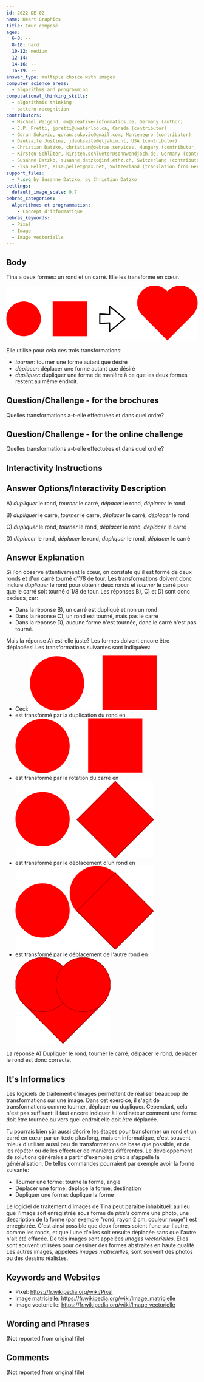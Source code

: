 ```yaml
---
id: 2022-DE-02
name: Heart Graphics
title: Cœur composé
ages:
  6-8: --
  8-10: hard
  10-12: medium
  12-14: --
  14-16: --
  16-19: --
answer_type: multiple choice with images
computer_science_areas:
  - algorithms and programming
computational_thinking_skills:
  - algorithmic thinking
  - pattern recognition
contributors:
  - Michael Weigend, mw@creative-informatics.de, Germany (author)
  - J.P. Pretti, jpretti@uwaterloo.ca, Canada (contributor)
  - Goran Sukovic, goran.sukovic@gmail.com, Montenegro (contributor)
  - Dauksaite Justina, jdauksaite@eljakim.nl, USA (contributor)
  - Christian Datzko, christian@bebras.services, Hungary (contributor, translation from English into German, graphics)
  - Kirsten Schlüter, kirsten.schlueter@sonnwendjoch.de, Germany (contributor)
  - Susanne Datzko, susanne.datzko@inf.ethz.ch, Switzerland (contributor, graphics)
  - Elsa Pellet, elsa.pellet@gmx.net, Switzerland (translation from German into French)
support_files:
  - *.svg by Susanne Datzko, by Christian Datzko
settings:
  default_image_scale: 0.7
bebras_categories:
  Algorithmes et programmation:
    - Concept d'informatique
bebras_keywords:
  - Pixel
  - Image
  - Image vectorielle
---
```



[exp1]: graphics/2022-DE-02-explanation1.svg "Explication étape 1"
[exp2]: graphics/2022-DE-02-explanation2.svg "Explication étape 2"
[exp3]: graphics/2022-DE-02-explanation3.svg "Explication étape 3"
[exp_heartpuzzle]: graphics/2022-DE-02-explanation_heartpuzzle.svg "Explication étape 4"
[taskbody]: graphics/2022-DE-02-taskbody.svg "Deux formes forment un cœur"
[taskbody_shapes]: graphics/2022-DE-02-taskbody_shapes.svg "Rond et carré"


## Body

Tina a deux formes: un rond et un carré. Elle les transforme en cœur.

![taskbody]

Elle utilise pour cela ces trois transformations: 
  - _tourner_: tourner une forme autant que désiré
  - _déplacer_: déplacer une forme autant que désiré
  - _dupliquer_: dupliquer une forme de manière à ce que les deux formes restent au même endroit.



## Question/Challenge - for the brochures

Quelles transformations a-t-elle effectuées et dans quel ordre?


## Question/Challenge - for the online challenge

Quelles transformations a-t-elle effectuées et dans quel ordre?

## Interactivity Instructions

<!-- empty -->

## Answer Options/Interactivity Description

A) _dupliquer_ le rond, _tourner_ le carré, _dépacer_ le rond, _déplacer_ le rond

B) _dupliquer_ le carré, _tourner_ le carré, _déplacer_ le carré, _déplacer_ le rond

C) _dupliquer_ le rond, _tourner_ le rond, _déplacer_ le rond, _déplacer_ le carré

D) _déplacer_ le rond, _déplacer_ le rond, _dupliquer_ le rond, _déplacer_ le carré


## Answer Explanation

Si l'on observe attentivement le cœur, on constate qu'il est formé de deux ronds et d'un carré tourné d'1/8 de tour. Les transformations doivent donc inclure _dupliquer_ le rond pour obtenir deux ronds et _tourner_ le carré pour que le carré soit tourné d'1/8 de tour. Les réponses B), C) et D) sont donc exclues, car:
  - Dans la réponse B), un carré est dupliqué et non un rond
  - Dans la réponse C), un rond est tourné, mais pas le carré
  - Dans la réponse D), aucune forme n'est tournée, donc le carré n'est pas tourné.

Mais la réponse A) est-elle juste? Les formes doivent encore être déplacées! Les transformations suivantes sont indiquées:

  - Ceci: ![taskbody_shapes]
  - est transformé par la duplication du rond en ![exp1]
  - est transformé par la rotation du carré en ![exp2]
  - est transformé par le déplacement d'un rond en ![exp3]
  - est transformé par le déplacement de l'autre rond en ![exp_heartpuzzle]

La réponse A) Dupliquer le rond, tourner le carré, délpacer le rond, déplacer le rond est donc correcte.


## It's Informatics

Les logiciels de traitement d'images permettent de réaliser beaucoup de transformations sur une image. Dans cet exercice, il s'agit de transformations comme tourner, déplacer ou dupliquer. Cependant, cela n'est pas suffisant: il faut encore indiquer à l'ordinateur comment une forme doit être tournée ou vers quel endroit elle doit être déplacée.

Tu pourrais bien sûr aussi décrire les étapes pour transformer un rond et un carré en cœur par un texte plus long, mais en informatique, c'est souvent mieux d'utiliser aussi peu de transformations de base que possible, et de les répéter ou de les effectuer de manières différentes. Le développement de solutions générales à partir d'exemples précis s'appelle la généralisation. De telles commandes pourraient par exemple avoir la forme suivante:

- Tourner une forme: tourne la forme, angle
- Déplacer une forme: déplace la forme, destination
- Dupliquer une forme: duplique la forme

Le logiciel de traitement d'images de Tina peut paraître inhabituel: au lieu que l'image soit enregistrée sous forme de _pixels_ comme une photo, une description de la forme (par exemple "rond, rayon 2 cm, couleur rouge") est enregistrée. C'est ainsi possible que deux formes soient l'une sur l'autre, comme les ronds, et que l'une d'elles soit ensuite déplacée sans que l'autre n'ait été effacée. De tels images sont appelées _images vectorielles_. Elles sont souvent utilisées pour dessiner des formes abstraites en haute qualité. Les autres images, appelées _images matricielles_, sont souvent des photos ou des dessins réalistes.

## Keywords and Websites

 - Pixel: https://fr.wikipedia.org/wiki/Pixel
 - Image matricielle: https://fr.wikipedia.org/wiki/Image_matricielle
 - Image vectorielle: https://fr.wikipedia.org/wiki/Image_vectorielle


## Wording and Phrases

(Not reported from original file)


## Comments

(Not reported from original file)
